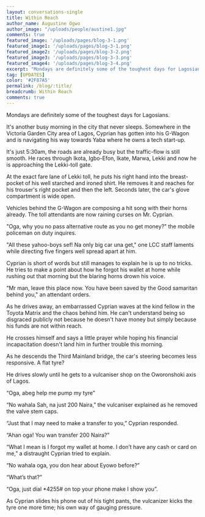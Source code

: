 ```yaml
---
layout: conversations-single
title: Within Reach
author_name: Augustine Ogwo
author_image: "/uploads/people/austine1.jpg"
comments: true
featured_image: '/uploads/pages/blog-3-1.png'
featured_image1: '/uploads/pages/blog-3-1.png'
featured_image2: '/uploads/pages/blog-3-2.png'
featured_image3: '/uploads/pages/blog-3-3.png'
featured_image4: '/uploads/pages/blog-3-4.png'
excerpt: "Mondays are definitely some of the toughest days for Lagosians. It's another busy morning in the city that never sleeps."
tag: [UPDATES]
color: '#2F87A5'
permalink: /blog/:title/
breadcrumb: Within Reach
comments: true
---
```

Mondays are definitely some of the toughest days for Lagosians.

It's another busy morning in the city that never sleeps. Somewhere in the Victoria Garden City area of Lagos, Cyprian has gotten into his G-Wagon and is navigating his way towards Yaba where he owns a tech start-up.

It's just 5:30am, the roads are already busy but the traffic-flow is still smooth. He races through Ikota, Igbo-Efon, Ikate, Marwa, Lekki and now he is approaching the Lekki-toll gate.

At the exact fare lane of Lekki toll, he puts his right hand into the breast-pocket of his well starched and ironed shirt. He removes it and reaches for his trouser's right pocket and then the left. Seconds later, the car's glove compartment is wide open.

Vehicles behind the G-Wagon are composing a hit song with their horns already. The toll attendants are now raining curses on Mr. Cyprian.

"Oga, why you no pass alternative route as you no get money?" the mobile policeman on duty inquires.

"All these yahoo-boys sef! Na only big car una get," one LCC staff laments while directing five fingers well spread apart at him.

Cyprian is short of words but still manages to explain he is up to no tricks. He tries to make a point about how he forgot his wallet at home while rushing out that morning but the blaring horns drown his voice.

"Mr man, leave this place now. You have been saved by the Good samaritan behind you," an attendant orders.

As he drives away, an embarrassed Cyprian waves at the kind fellow in the Toyota Matrix and the chaos behind him. He can't understand being so disgraced publicly not because he doesn't have money but simply because his funds are not within reach.

He crosses himself and says a little prayer while hoping his financial incapacitation doesn't land him in further trouble this morning.

As he descends the Third Mainland bridge, the car's steering becomes less responsive. A flat tyre?

He drives slowly until he gets to a vulcaniser shop on the Oworonshoki axis of Lagos. 

“Oga, abeg help me pump my tyre”

“No wahala Sah, na just 200 Naira,” the vulcaniser explained as he removed the valve stem caps.

“Just that I may need to make a transfer to you,” Cyprian responded.

“Ahan oga! You wan transfer 200 Naira?” 

“What I mean is I forgot my wallet at home. I don’t have any cash or card on me,” a distraught Cyprian tried to explain.

“No wahala oga, you don hear about Eyowo before?”

“What’s that?”

“Oga, just dial *4255# on top your phone make I show you”.

As Cyprian slides his phone out of his tight pants, the vulcanizer kicks the tyre one more time; his own way of gauging pressure.